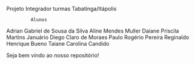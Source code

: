 Projeto Integrador turmas Tabatinga/Itápolis

             Alunos

Adrian Gabriel de Sousa da Silva
Aline Mendes Muller
Daiane Priscila Martins Januário
Diego Claro de Moraes
Paulo Rogério Pereira
Reginaldo Henrique Bueno
Taiane Carolina Candido

Seja bem vindo ao nosso repositório!
    
